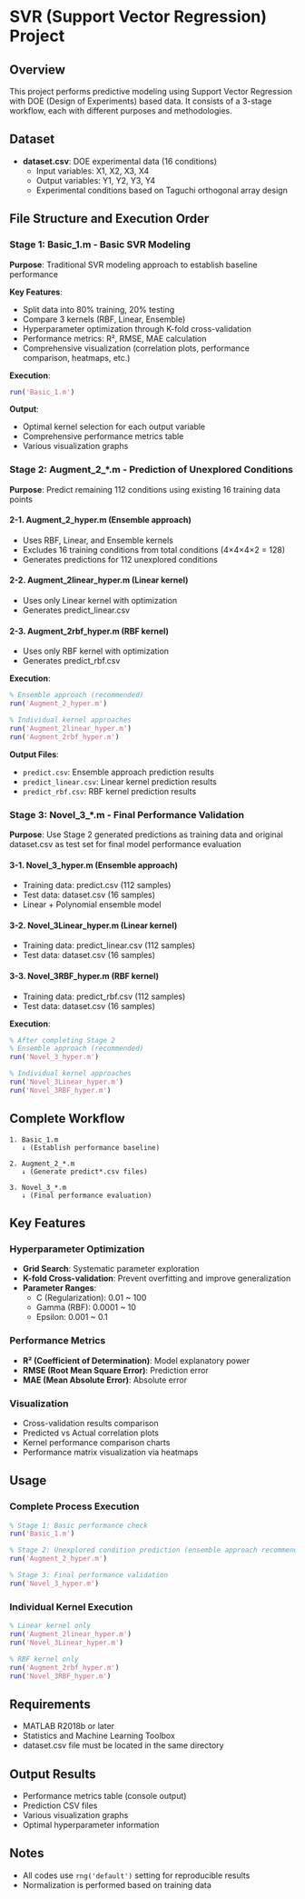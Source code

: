 # SVR (Support Vector Regression) Project

## Overview
This project performs predictive modeling using Support Vector Regression with DOE (Design of Experiments) based data. It consists of a 3-stage workflow, each with different purposes and methodologies.

## Dataset
- **dataset.csv**: DOE experimental data (16 conditions)
  - Input variables: X1, X2, X3, X4
  - Output variables: Y1, Y2, Y3, Y4
  - Experimental conditions based on Taguchi orthogonal array design

## File Structure and Execution Order

### Stage 1: Basic_1.m - Basic SVR Modeling
**Purpose**: Traditional SVR modeling approach to establish baseline performance

**Key Features**:
- Split data into 80% training, 20% testing
- Compare 3 kernels (RBF, Linear, Ensemble)
- Hyperparameter optimization through K-fold cross-validation
- Performance metrics: R², RMSE, MAE calculation
- Comprehensive visualization (correlation plots, performance comparison, heatmaps, etc.)

**Execution**:
```matlab
run('Basic_1.m')
```

**Output**:
- Optimal kernel selection for each output variable
- Comprehensive performance metrics table
- Various visualization graphs

### Stage 2: Augment_2_*.m - Prediction of Unexplored Conditions
**Purpose**: Predict remaining 112 conditions using existing 16 training data points

#### 2-1. Augment_2_hyper.m (Ensemble approach)
- Uses RBF, Linear, and Ensemble kernels
- Excludes 16 training conditions from total conditions (4×4×4×2 = 128)
- Generates predictions for 112 unexplored conditions

#### 2-2. Augment_2linear_hyper.m (Linear kernel)
- Uses only Linear kernel with optimization
- Generates predict_linear.csv

#### 2-3. Augment_2rbf_hyper.m (RBF kernel)  
- Uses only RBF kernel with optimization
- Generates predict_rbf.csv

**Execution**:
```matlab
% Ensemble approach (recommended)
run('Augment_2_hyper.m')

% Individual kernel approaches
run('Augment_2linear_hyper.m')
run('Augment_2rbf_hyper.m')
```

**Output Files**:
- `predict.csv`: Ensemble approach prediction results
- `predict_linear.csv`: Linear kernel prediction results  
- `predict_rbf.csv`: RBF kernel prediction results

### Stage 3: Novel_3_*.m - Final Performance Validation
**Purpose**: Use Stage 2 generated predictions as training data and original dataset.csv as test set for final model performance evaluation

#### 3-1. Novel_3_hyper.m (Ensemble approach)
- Training data: predict.csv (112 samples)
- Test data: dataset.csv (16 samples)
- Linear + Polynomial ensemble model

#### 3-2. Novel_3Linear_hyper.m (Linear kernel)
- Training data: predict_linear.csv (112 samples)
- Test data: dataset.csv (16 samples)

#### 3-3. Novel_3RBF_hyper.m (RBF kernel)
- Training data: predict_rbf.csv (112 samples)  
- Test data: dataset.csv (16 samples)

**Execution**:
```matlab
% After completing Stage 2
% Ensemble approach (recommended)
run('Novel_3_hyper.m')

% Individual kernel approaches
run('Novel_3Linear_hyper.m')
run('Novel_3RBF_hyper.m')
```

## Complete Workflow

```
1. Basic_1.m
   ↓ (Establish performance baseline)
   
2. Augment_2_*.m 
   ↓ (Generate predict*.csv files)
   
3. Novel_3_*.m
   ↓ (Final performance evaluation)
```

## Key Features

### Hyperparameter Optimization
- **Grid Search**: Systematic parameter exploration
- **K-fold Cross-validation**: Prevent overfitting and improve generalization
- **Parameter Ranges**:
  - C (Regularization): 0.01 ~ 100
  - Gamma (RBF): 0.0001 ~ 10
  - Epsilon: 0.001 ~ 0.1

### Performance Metrics
- **R² (Coefficient of Determination)**: Model explanatory power
- **RMSE (Root Mean Square Error)**: Prediction error
- **MAE (Mean Absolute Error)**: Absolute error

### Visualization
- Cross-validation results comparison
- Predicted vs Actual correlation plots
- Kernel performance comparison charts
- Performance matrix visualization via heatmaps

## Usage

### Complete Process Execution
```matlab
% Stage 1: Basic performance check
run('Basic_1.m')

% Stage 2: Unexplored condition prediction (ensemble approach recommended)
run('Augment_2_hyper.m')

% Stage 3: Final performance validation
run('Novel_3_hyper.m')
```

### Individual Kernel Execution
```matlab
% Linear kernel only
run('Augment_2linear_hyper.m')
run('Novel_3Linear_hyper.m')

% RBF kernel only  
run('Augment_2rbf_hyper.m')
run('Novel_3RBF_hyper.m')
```

## Requirements
- MATLAB R2018b or later
- Statistics and Machine Learning Toolbox
- dataset.csv file must be located in the same directory

## Output Results
- Performance metrics table (console output)
- Prediction CSV files
- Various visualization graphs
- Optimal hyperparameter information

## Notes
- All codes use `rng('default')` setting for reproducible results
- Normalization is performed based on training data

